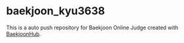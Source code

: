 # baekjoon_kyu3638
This is a auto push repository for Baekjoon Online Judge created with [BaekjoonHub](https://github.com/BaekjoonHub/BaekjoonHub). 
 
